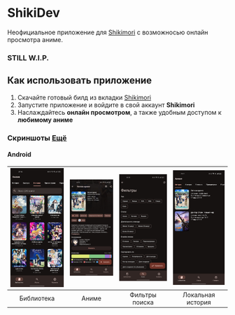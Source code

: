 # ShikiDev

Неофициальное приложение для [Shikimori](https://shikimori.me/) с возможносью онлайн просмотра аниме.

### STILL W.I.P.

## Как использовать приложение

1. Скачайте готовый билд из вкладки [Shikimori](https://github.com/wheremyfiji/ShikiDev/releases)
2. Запустите приложение и войдите в свой аккаунт **Shikimori**
3. Наслаждайтесь **онлайн просмотром**, а также удобным доступом к **любимому аниме**

### Скриншоты [Ещё](https://github.com/wheremyfiji/ShikiDev/tree/master/screenshots)

#### Android

| <img src="screenshots/scr-andr-library.jpg?raw=true" width="200"/> | <img src="screenshots/scr-andr-anime_info.jpg?raw=true" width="200"/> | <img src="screenshots/scr-andr-search-filters.jpg?raw=true" width="200"/> |<img src="screenshots/scr-andr-local_history.jpg" width="200"/> |
| :--: | :--: | :--: | :--: |
|Библиотека|Аниме|Фильтры поиска|Локальная история|